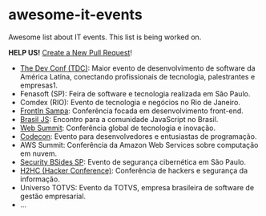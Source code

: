 # awesome-it-events

Awesome list about IT events.
This list is being worked on. 

**HELP US!** [Create a New Pull Request](https://github.com/amqf/awesome-it-events/pulls)!

- [The Dev Conf (TDC)](https://thedevconf.com/tdc/2024/index.html): Maior evento de desenvolvimento de software da América Latina, conectando profissionais de tecnologia, palestrantes e empresas1.
- Fenasoft (SP): Feira de software e tecnologia realizada em São Paulo.
- Comdex (RIO): Evento de tecnologia e negócios no Rio de Janeiro.
- [FrontIn Sampa](https://frontinsampa.com.br/): Conferência focada em desenvolvimento front-end.
- [Brasil JS](https://www.braziljs.org/): Encontro para a comunidade JavaScript no Brasil.
- [Web Summit](https://rio.websummit.com/): Conferência global de tecnologia e inovação.
- [Codecon](https://codecon.dev/): Evento para desenvolvedores e entusiastas de programação.
- AWS Summit: Conferência da Amazon Web Services sobre computação em nuvem.
- [Security BSides SP](https://securitybsides.com.br/): Evento de segurança cibernética em São Paulo.
- [H2HC (Hacker Conference)](https://www.h2hc.com.br/): Conferência de hackers e segurança da informação.
- Universo TOTVS: Evento da TOTVS, empresa brasileira de software de gestão empresarial.
- ...

